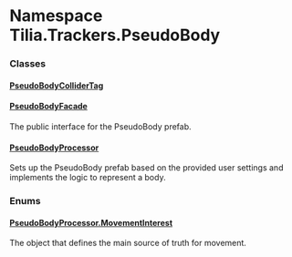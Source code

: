 # Namespace Tilia.Trackers.PseudoBody

### Classes

#### [PseudoBodyColliderTag]

#### [PseudoBodyFacade]

The public interface for the PseudoBody prefab.

#### [PseudoBodyProcessor]

Sets up the PseudoBody prefab based on the provided user settings and implements the logic to represent a body.

### Enums

#### [PseudoBodyProcessor.MovementInterest]

The object that defines the main source of truth for movement.

[PseudoBodyColliderTag]: PseudoBodyColliderTag.md
[PseudoBodyFacade]: PseudoBodyFacade.md
[PseudoBodyProcessor]: PseudoBodyProcessor.md
[PseudoBodyProcessor.MovementInterest]: PseudoBodyProcessor.MovementInterest.md
